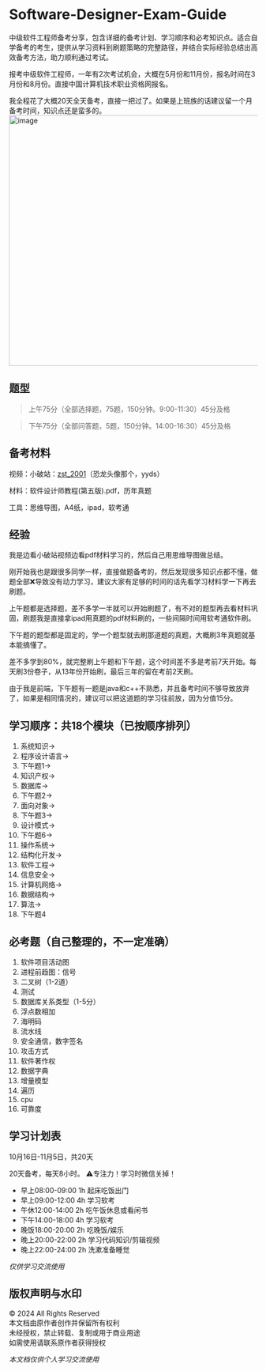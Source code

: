 # Software-Designer-Exam-Guide
中级软件工程师备考分享，包含详细的备考计划、学习顺序和必考知识点。适合自学备考的考生，提供从学习资料到刷题策略的完整路径，并结合实际经验总结出高效备考方法，助力顺利通过考试。

报考中级软件工程师，一年有2次考试机会，大概在5月份和11月份，报名时间在3月份和8月份。直接中国计算机技术职业资格网报名。

我全程花了大概20天全天备考，直接一把过了。如果是上班族的话建议留一个月备考时间，知识点还是蛮多的。
<img width="507" alt="image" src="https://github.com/user-attachments/assets/ea1e2073-a5ed-4dba-a9ae-5d03fcaa9def">

## 题型

> 上午75分（全部选择题，75题，150分钟。9:00-11:30）45分及格
> 

> 下午75分（全部问答题，5题，150分钟。14:00-16:30）45分及格
> 

## 备考材料

视频：小破站：[zst_2001](https://space.bilibili.com/91286799)（恐龙头像那个，yyds）

材料：软件设计师教程(第五版).pdf，历年真题

工具：思维导图，A4纸，ipad，软考通

## 经验

我是边看小破站视频边看pdf材料学习的，然后自己用思维导图做总结。

刚开始我也是跟很多同学一样，直接做题备考的，然后发现很多知识点都不懂，做题全部❌导致没有动力学习，建议大家有足够的时间的话先看学习材料学一下再去刷题。

上午题都是选择题，差不多学一半就可以开始刷题了，有不对的题型再去看材料巩固，刷题我是直接拿ipad用真题的pdf材料刷的，一些间隔时间用软考通软件刷。

下午题的题型都是固定的，学一个题型就去刷那道题的真题，大概刷3年真题就基本能搞懂了。

差不多学到80%，就完整刷上午题和下午题，这个时间差不多是考前7天开始。每天刷3份卷子，从13年份开始刷，最后三年的留在考前2天刷。

由于我是前端，下午题有一题是java和c++不熟悉，并且备考时间不够导致放弃了，如果是相同情况的，建议可以把这道题的学习往前放，因为分值15分。

 ## 学习顺序：共18个模块（已按顺序排列）

1. 系统知识→
2. 程序设计语言→
3. 下午题1→
4. 知识产权→
5. 数据库→
6. 下午题2→
7. 面向对象→
8. 下午题3→
9. 设计模式→
10. 下午题6→
11. 操作系统→
12. 结构化开发→
13. 软件工程→
14. 信息安全→
15. 计算机网络→
16. 数据结构→
17. 算法→
18. 下午题4

## 必考题（自己整理的，不一定准确）

1. 软件项目活动图
2. 进程前趋图：信号
3. 二叉树（1-2道）
4. 测试
5. 数据库关系类型（1-5分）
6. 浮点数相加
7. 海明码
8. 流水线
9. 安全通信，数字签名
10. 攻击方式
11. 软件著作权
12. 数据字典
13. 增量模型
14. 遍历
15. cpu
16. 可靠度

## 学习计划表
10月16日-11月5日，共20天

20天备考，每天8小时。
⚠️专注力！学习时微信关掉！

- 早上08:00-09:00 1h 起床吃饭出门
- 早上09:00-12:00 4h 学习软考
- 午休12:00-14:00 2h 吃午饭休息或看闲书
- 下午14:00-18:00 4h 学习软考
- 晚饭18:00-20:00 2h 吃晚饭/娱乐
- 晚上20:00-22:00 2h 学习代码知识/剪辑视频
- 晚上22:00-24:00 2h 洗漱准备睡觉

*仅供学习交流使用*

## 版权声明与水印

© 2024 All Rights Reserved  
本文档由原作者创作并保留所有权利  
未经授权，禁止转载、复制或用于商业用途  
如需使用请联系原作者获得授权

*本文档仅供个人学习交流使用*
